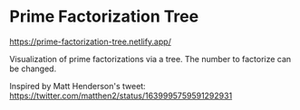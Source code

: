 # Prime Factorization Tree

https://prime-factorization-tree.netlify.app/

Visualization of prime factorizations via a tree. The number to factorize can be changed.

Inspired by Matt Henderson's tweet: https://twitter.com/matthen2/status/1639995759591292931
